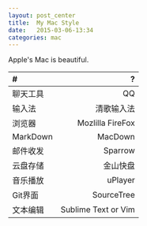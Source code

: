 ```yaml
---
layout: post_center
title:  My Mac Style
date:   2015-03-06-13:34  
categories: mac
---
```


Apple's Mac is beautiful.  

| # | ? |  
|:--|--:|  
|聊天工具|QQ|  
|输入法|清歌输入法|
|浏览器|Mozlilla FireFox|
|MarkDown|MacDown|
|邮件收发|Sparrow|
|云盘存储|金山快盘 |
|音乐播放|uPlayer |
|Git界面|SourceTree|
|文本编辑|Sublime Text or Vim |



  

  

  

  
  
 
 
   

